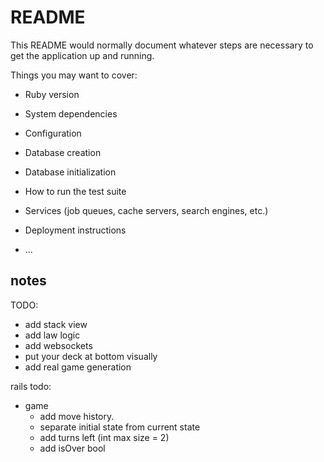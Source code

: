 # README

This README would normally document whatever steps are necessary to get the
application up and running.

Things you may want to cover:

* Ruby version

* System dependencies

* Configuration

* Database creation

* Database initialization

* How to run the test suite

* Services (job queues, cache servers, search engines, etc.)

* Deployment instructions

* ...

## notes

TODO:
- add stack view
- add law logic
- add websockets
- put your deck at bottom visually
- add real game generation


rails todo:
- game
  - add move history.
  - separate initial state from current state
  - add turns left (int max size = 2)
  - add isOver bool

